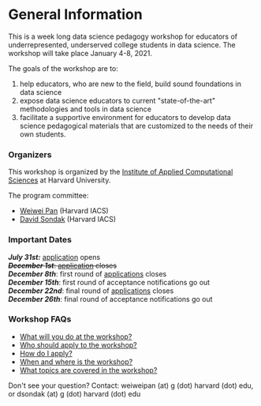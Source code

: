 # General Information
This is a week long data science pedagogy workshop for educators of underrepresented, underserved college students in data science. The workshop will take place January 4-8, 2021.

The goals of the workshop are to: 
1. help educators, who are new to the field, build sound foundations in data science
2. expose data science educators to current "state-of-the-art" methodologies and tools in data science
3. facilitate a supportive environment for educators to develop data science pedagogical materials that are customized to the needs of their own students. 

### Organizers

This workshop is organized by the [Institute of Applied Computational Sciences](https://iacs.seas.harvard.edu) at Harvard University. 

The program committee:
- [Weiwei Pan](https://onefishy.github.io) (Harvard IACS)
- [David Sondak](https://dsondak.github.io) (Harvard IACS)

### Important Dates 

***July 31st:*** [application](./application-process.html) opens<br>
~~***December 1st***: [application](./application-process.html) closes<br>~~
***December 8th***: first round of [applications](./application-process.html) closes<br>
***December 15th***: first round of acceptance notifications go out<br>
***December 22nd***: final round of [applications](./application-process.html) closes<br>
***December 26th***: final round of acceptance notifications go out


### Workshop FAQs

- [What will you do at the workshop?](./what-to-do.html)
- [Who should apply to the workshop?](./who-should-apply.html)
- [How do I apply?](./application-process.html)
- [When and where is the workshop?](./when-and-where.html)
- [What topics are covered in the workshop?](./schedule.html)

Don't see your question? Contact: weiweipan (at) g (dot) harvard (dot) edu, or dsondak (at) g (dot) harvard (dot) edu
